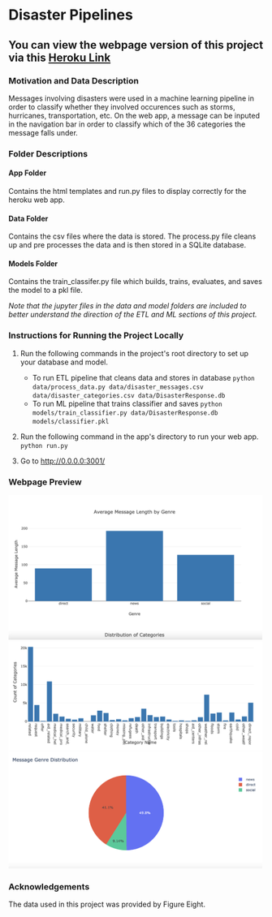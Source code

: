 # Disaster Pipelines

## You can view the webpage version of this project via this [Heroku Link](https://disaster-pipeline-app17.herokuapp.com/)

### Motivation and Data Description

Messages involving disasters were used in a machine learning pipeline in order to classify whether they involved occurences such as storms, hurricanes, transportation, etc. On the web app, a message can be inputed in the navigation bar in order to classify which of the 36 categories the message falls under.


### Folder Descriptions

#### App Folder
Contains the html templates and run.py files to display correctly for the heroku web app.

#### Data Folder
Contains the csv files where the data is stored. The process.py file cleans up and pre processes the data and is then stored in a SQLite database.

#### Models Folder
Contains the train_classifer.py file which builds, trains, evaluates, and saves the model to a pkl file.

*Note that the jupyter files in the data and model folders are included to better understand the direction of the ETL and ML sections of this project.*

### Instructions for Running the Project Locally
1. Run the following commands in the project's root directory to set up your database and model.

    - To run ETL pipeline that cleans data and stores in database
        `python data/process_data.py data/disaster_messages.csv data/disaster_categories.csv data/DisasterResponse.db`
    - To run ML pipeline that trains classifier and saves
        `python models/train_classifier.py data/DisasterResponse.db models/classifier.pkl`

2. Run the following command in the app's directory to run your web app.
    `python run.py`

3. Go to http://0.0.0.0:3001/


### Webpage Preview

<img src="https://github.com/andrew-alarcon17/Disaster_Pipelines/blob/main/Images/Ave_Message_Length.png" width="500">

<img src="https://github.com/andrew-alarcon17/Disaster_Pipelines/blob/main/Images/Categories_Count.png" width="500">

<img src="https://github.com/andrew-alarcon17/Disaster_Pipelines/blob/main/Images/Message_Genres.png" width="500">


### Acknowledgements
The data used in this project was provided by Figure Eight.




